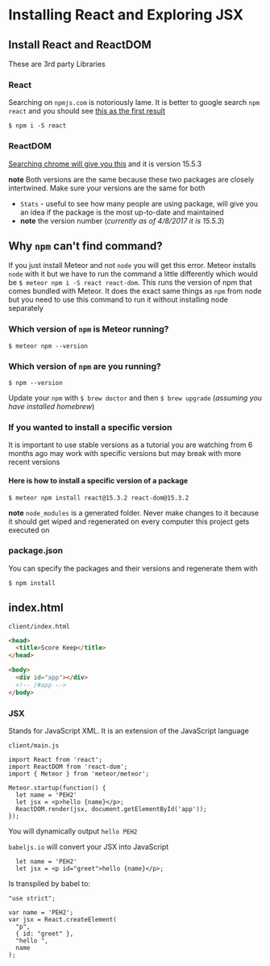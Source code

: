 # Installing React and Exploring JSX

## Install React and ReactDOM
These are 3rd party Libraries

### React
Searching on `npmjs.com` is notoriously lame. It is better to google search `npm react` and you should see [this as the first result](https://www.npmjs.com/package/react)

`$ npm i -S react`

### ReactDOM
[Searching chrome will give you this](https://www.npmjs.com/package/react-dom) and it is version 15.5.3

**note** Both versions are the same because these two packages are closely intertwined. Make sure your versions are the same for both

* `Stats` - useful to see how many people are using package, will give you an idea if the package is the most up-to-date and maintained
* **note** the version number (_currently as of 4/8/2017 it is 15.5.3_)

## Why `npm` can't find command?
If you just install Meteor and not `node` you will get this error. Meteor installs `node` with it but we have to run the command a little differently which would be `$ meteor npm i -S react react-dom`. This runs the version of npm that comes bundled with Meteor. It does the exact same things as `npm` from node but you need to use this command to run it without installing node separately

### Which version of `npm` is Meteor running?
`$ meteor npm --version`

### Which version of `npm` are you running?
`$ npm --version`

Update your `npm` with `$ brew doctor` and then `$ brew upgrade` (_assuming you have installed homebrew_)

### If you wanted to install a specific version
It is important to use stable versions as a tutorial you are watching from 6 months ago may work with specific versions but may break with more recent versions

#### Here is how to install a specific version of a package

`$ meteor npm install react@15.3.2 react-dom@15.3.2`

**note** `node_modules` is a generated folder. Never make changes to it because it should get wiped and regenerated on every computer this project gets executed on

### package.json
You can specify the packages and their versions and regenerate them with 

`$ npm install`

## index.html

`client/index.html`

```html
<head>
  <title>Score Keep</title>
</head>

<body>
  <div id="app"></div>
  <!-- /#app -->
</body>
```

### JSX
Stands for JavaScript XML. It is an extension of the JavaScript language

`client/main.js`

```
import React from 'react';
import ReactDOM from 'react-dom';
import { Meteor } from 'meteor/meteor';

Meteor.startup(function() {
  let name = 'PEH2'
  let jsx = <p>hello {name}</p>;
  ReactDOM.render(jsx, document.getElementById('app'));
});
```

You will dynamically output `hello PEH2`

`babeljs.io` will convert your JSX into JavaScript

```
  let name = 'PEH2'
  let jsx = <p id="greet">hello {name}</p>;
```

Is transpiled by babel to:

```
"use strict";

var name = 'PEH2';
var jsx = React.createElement(
  "p",
  { id: "greet" },
  "hello ",
  name
);
```
